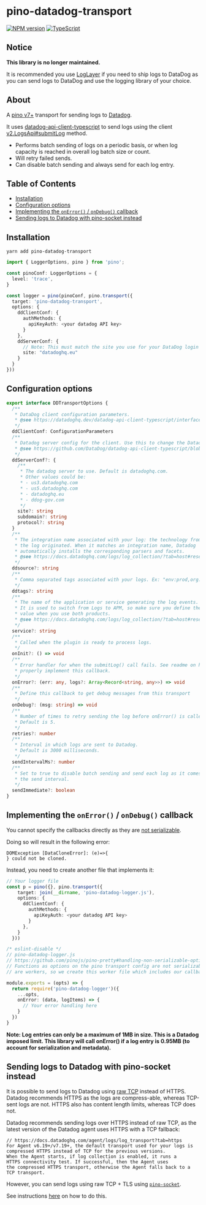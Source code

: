 # pino-datadog-transport

[![NPM version](https://img.shields.io/npm/v/pino-datadog-transport.svg?style=flat-square)](https://www.npmjs.com/package/pino-datadog-transport) [![TypeScript](https://img.shields.io/badge/%3C%2F%3E-TypeScript-%230074c1.svg)](http://www.typescriptlang.org/)

## Notice

**This library is no longer maintained.**

It is recommended you use [LogLayer](https://loglayer.dev) if you need to ship logs to DataDog
as you can send logs to DataDog and use the logging library of your choice.

## About

A [pino v7+](https://github.com/pinojs/pino) transport for sending logs to [Datadog](https://datadog.com/).

It uses [datadog-api-client-typescript](https://github.com/DataDog/datadog-api-client-typescript) to
send logs using the client [v2.LogsApi#submitLog](https://datadoghq.dev/datadog-api-client-typescript/classes/v2.LogsApi.html) method.

- Performs batch sending of logs on a periodic basis, or when log capacity is reached in overall log batch size or count.
- Will retry failed sends.
- Can disable batch sending and always send for each log entry.

## Table of Contents

<!-- TOC -->

- [Installation](#installation)
- [Configuration options](#configuration-options)
- [Implementing the `onError()` / `onDebug()` callback](#implementing-the-onerror--ondebug-callback)
- [Sending logs to Datadog with pino-socket instead](#sending-logs-to-datadog-with-pino-socket-instead)

<!-- TOC END -->

## Installation

`yarn add pino-datadog-transport`

```typescript
import { LoggerOptions, pino } from 'pino';

const pinoConf: LoggerOptions = {
  level: 'trace',
}

const logger = pino(pinoConf, pino.transport({
  target: 'pino-datadog-transport',
  options: {
    ddClientConf: {
      authMethods: {
        apiKeyAuth: <your datadog API key>
      }
    },
    ddServerConf: {
      // Note: This must match the site you use for your DataDog login - See below for more info
      site: "datadoghq.eu"
    }
  }
}))
```

## Configuration options

```typescript
export interface DDTransportOptions {
  /**
   * DataDog client configuration parameters.
   * @see https://datadoghq.dev/datadog-api-client-typescript/interfaces/client.Configuration.html
   */
  ddClientConf: ConfigurationParameters
  /**
   * Datadog server config for the client. Use this to change the Datadog server region.
   * @see https://github.com/DataDog/datadog-api-client-typescript/blob/1e1097c68a437894b482701ecbe3d61522429319/packages/datadog-api-client-common/servers.ts#L90
   */
  ddServerConf?: {
    /**
     * The datadog server to use. Default is datadoghq.com.
     * Other values could be:
     * - us3.datadoghq.com
     * - us5.datadoghq.com
     * - datadoghq.eu
     * - ddog-gov.com
     */
    site?: string
    subdomain?: string
    protocol?: string
  }
  /**
   * The integration name associated with your log: the technology from which
   * the log originated. When it matches an integration name, Datadog
   * automatically installs the corresponding parsers and facets.
   * @see https://docs.datadoghq.com/logs/log_collection/?tab=host#reserved-attributes
   */
  ddsource?: string
  /**
   * Comma separated tags associated with your logs. Ex: "env:prod,org:finance"
   */
  ddtags?: string
  /**
   * The name of the application or service generating the log events.
   * It is used to switch from Logs to APM, so make sure you define the same
   * value when you use both products.
   * @see https://docs.datadoghq.com/logs/log_collection/?tab=host#reserved-attributes
   */
  service?: string
  /**
   * Called when the plugin is ready to process logs.
   */
  onInit?: () => void
  /**
   * Error handler for when the submitLog() call fails. See readme on how to
   * properly implement this callback.
   */
  onError?: (err: any, logs?: Array<Record<string, any>>) => void
  /**
   * Define this callback to get debug messages from this transport
   */
  onDebug?: (msg: string) => void
  /**
   * Number of times to retry sending the log before onError() is called.
   * Default is 5.
   */
  retries?: number
  /**
   * Interval in which logs are sent to Datadog.
   * Default is 3000 milliseconds.
   */
  sendIntervalMs?: number
  /**
   * Set to true to disable batch sending and send each log as it comes in. This disables
   * the send interval.
   */
  sendImmediate?: boolean
}
```

## Implementing the `onError()` / `onDebug()` callback

You cannot specify the callbacks directly as they are [not serializable](https://github.com/pinojs/pino-pretty#handling-non-serializable-options).

Doing so will result in the following error:

```
DOMException [DataCloneError]: (e)=>{
} could not be cloned.
```

Instead, you need to create another file that implements it:

```typescript
// Your logger file
const p = pino({}, pino.transport({
    target: join(__dirname, 'pino-datadog-logger.js'),
    options: {
      ddClientConf: {
        authMethods: {
          apiKeyAuth: <your datadog API key>
        }
      },
    }
  }))
```

```typescript
/* eslint-disable */
// pino-datadog-logger.js
// https://github.com/pinojs/pino-pretty#handling-non-serializable-options
// Functions as options on the pino transport config are not serializable as they
// are workers, so we create this worker file which includes our callbacks

module.exports = (opts) => {
  return require('pino-datadog-logger')({
    ...opts,
    onError: (data, logItems) => {
      // Your error handling here
    }
  })
}
```

**Note: Log entries can only be a maximum of 1MB in size. This is a Datadog imposed limit.
This library will call onError() if a log entry is 0.95MB (to account for
serialization and metadata).**

## Sending logs to Datadog with pino-socket instead

It is possible to send logs to Datadog using [raw TCP](https://docs.datadoghq.com/logs/log_collection/?tab=tcp) instead of HTTPS. Datadog
recommends HTTPS as the logs are compress-able, whereas TCP-sent logs are not.
HTTPS also has content length limits, whereas TCP does not.

Datadog recommends sending logs over HTTPS instead of raw TCP, as the latest
version of the Datadog agent uses HTTPS with a TCP fallback:

```
// https://docs.datadoghq.com/agent/logs/log_transport?tab=https
For Agent v6.19+/v7.19+, the default transport used for your logs is
compressed HTTPS instead of TCP for the previous versions.
When the Agent starts, if log collection is enabled, it runs a
HTTPS connectivity test. If successful, then the Agent uses
the compressed HTTPS transport, otherwise the Agent falls back to a TCP transport.
```

However, you can send logs using raw TCP + TLS using [`pino-socket`](https://github.com/pinojs/pino-socket).

See instructions [here](https://github.com/pinojs/pino/issues/1511#issuecomment-1207472871) on how to do this.
